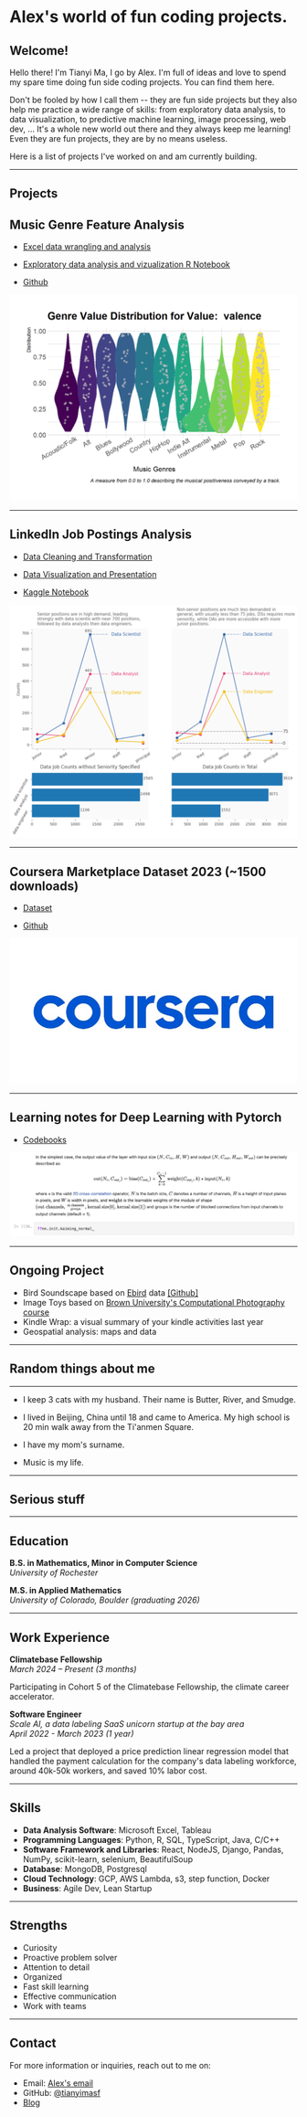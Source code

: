 # Alex's world of fun coding projects.


## Welcome!

Hello there! I'm Tianyi Ma, I go by Alex. I'm full of ideas and love to spend my spare time doing fun side coding projects. You can find them here. 

Don't be fooled by how I call them -- they are fun side projects but they also help me practice a wide range of skills: from exploratory data analysis, to data visualization, to predictive machine learning, image processing, web dev, ... It's a whole new world out there and they always keep me learning! Even they are fun projects, they are by no means useless.

Here is a list of projects I've worked on and am currently building.

---

## Projects

## Music Genre Feature Analysis

- [Excel data wrangling and analysis](https://o365coloradoedu-my.sharepoint.com/:x:/g/personal/tima2081_colorado_edu/ETp3FcxWa7NJnnsVF0n8s_0BG-CS2T7Gi3dRbzqsFAvc_g?e=SorLrq)

- [Exploratory data analysis and vizualization R Notebook](/notebooks/feature-analysis-in-R.html)

- [Github](https://github.com/tianyimasf/music-genre-analysis)

![Music Genre Feature Analysis](/Images/valence_viz.png)

---

## LinkedIn Job Postings Analysis

- [Data Cleaning and Transformation](https://tianyimasf.github.io/ai/data-cleaning/)

- [Data Visualization and Presentation](https://tianyimasf.github.io/ai/job-title-analyze/)

- [Kaggle Notebook](https://www.kaggle.com/code/tianyimasf/linkedin-job-postings-data-prep)

![Viz from analysis](/Images/job_title_viz.png)

---

## Coursera Marketplace Dataset 2023 (~1500 downloads)

- [Dataset](https://www.kaggle.com/datasets/tianyimasf/coursera-course-dataset)

- [Github](https://github.com/tianyimasf/tidy-tuesday-social-dataset-analysis/blob/main/scrapping_coursera.py)

![Coursera Dataset](/Images/dataset-cover.jpg)

---

## Learning notes for Deep Learning with Pytorch

- [Codebooks](https://github.com/tianyimasf/deep-learning-pytorch)

![Codebook](/Images/code.png)

---

## Ongoing Project

- Bird Soundscape based on [Ebird](https://ebird.org/) data [\[Github\]](https://github.com/tianyimasf/bird-sound-scape/blob/main/data%20preprocessing.ipynb)
- Image Toys based on [Brown University's Computational Photography course](https://browncsci1290.github.io/webpage/#H2_12)
- Kindle Wrap: a visual summary of your kindle activities last year
- Geospatial analysis: maps and data

---

## Random things about me

---

- I keep 3 cats with my husband. Their name is Butter, River, and Smudge. 

- I lived in Beijing, China until 18 and came to America. My high school is 20 min walk away from the Ti'anmen Square.

- I have my mom's surname.

- Music is my life.

---

## Serious stuff

---

## Education

**B.S. in Mathematics, Minor in Computer Science**  
_University of Rochester_  

**M.S. in Applied Mathematics**  
_University of Colorado, Boulder (graduating 2026)_  


---

##  Work Experience

**Climatebase Fellowship**    
_March 2024 – Present (3 months)_

Participating in Cohort 5 of the Climatebase Fellowship, the climate career accelerator.



**Software Engineer**  
_Scale AI, a data labeling SaaS unicorn startup at the bay area_  
_April 2022 - March 2023 (1 year)_

Led a project that deployed a price prediction linear regression model that handled the payment calculation for the company's data labeling workforce, around 40k-50k workers, and saved 10% labor cost.

---

##  Skills

- **Data Analysis Software**: Microsoft Excel, Tableau
- **Programming Languages**: Python, R, SQL, TypeScript, Java, C/C++
- **Software Framework and Libraries**: React, NodeJS, Django, Pandas, NumPy, scikit-learn, selenium, BeautifulSoup
- **Database**: MongoDB, Postgresql
- **Cloud Technology**: GCP, AWS Lambda, s3, step function, Docker
- **Business**: Agile Dev, Lean Startup

---

##  Strengths

- Curiosity
- Proactive problem solver
- Attention to detail
- Organized
- Fast skill learning
- Effective communication
- Work with teams

---

##  Contact

For more information or inquiries, reach out to me on:
* Email: <a href="mailto:alex.ma@colorado.edu">Alex's email</a>
* GitHub: [@tianyimasf](https://github.com/tianyimasf)
* <a href="https://tianyimasf.github.io/ai/">Blog</a>



